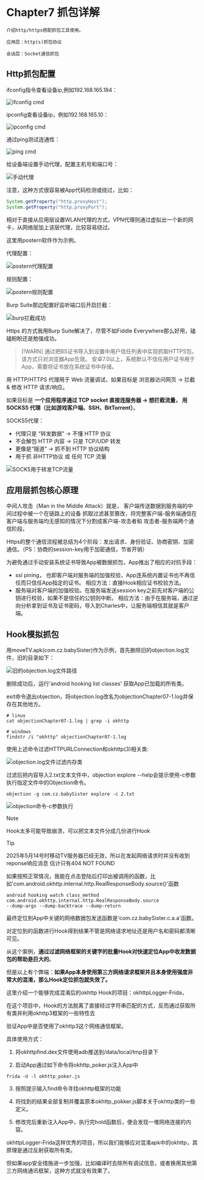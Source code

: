 # Chapter7 抓包详解

    介绍http/https搭配抓包工具使用。

    应用层：http(s)抓包协议

    会话层：Socket通信抓包

## Http抓包配置

ifconfig指令查看设备ip,例如192.168.165.184：

![ifconfig cmd](./picture/image1.png)

ipconfig查看设备ip，例如192.168.165.10：

![ipconfig cmd](./picture/image2.png)

通过ping测试连通性：

![ping cmd](./picture/image3.png)

给设备端设置手动代理，配置主机号和端口号：

![手动代理](./picture/image4.png)

注意，这种方式很容易被App代码检测或绕过，比如：

```java
System.getProperty("http.proxyHost");
System.getProperty("http.proxyPort");
```

相对于直接从应用层设置WLAN代理的方式，VPN代理则通过虚拟出一个新的网卡，从网络层加上该层代理，比较容易绕过。

这里用postern软件作为示例。

代理配置：

![postern代理配置](./picture/image5.png)

规则配置：

![postern规则配置](./picture/image6.png)

Burp Suite那边配置好监听端口后开启拦截：

![burp拦截成功](./picture/image7.png)

Https 的方式我用Burp Suite解决了，尽管不如Fiddle Everywhere那么好用，磕磕盼盼还是勉强成功。

> [!WARN]
> 通过把BS证书导入到设置中用户信任列表中实现抓取HTTPS包，该方式只对浏览器App生效。
> 安卓7.0以上，系统默认不信任用户证书用于App，需要将证书放在系统证书中存储。

用 HTTP/HTTPS 代理用于 Web 流量调试，如果目标是 浏览器访问网页 → 拦截 & 修改 HTTP 请求/响应。

如果目标是 **一个应用程序通过 TCP socket 直接连服务器 → 想拦截流量， 用 SOCKS5 代理（比如游戏客户端、SSH、BitTorrent）**。

SOCKS5代理：
+ 代理只是 “转发数据” → 不懂 HTTP 协议
+ 不会解包 HTTP 内容 → 只是 TCP/UDP 转发
+ 更像是“隧道” → 抓不到 HTTP 协议结构
+ 用于抓 非HTTP协议 或 任何 TCP 流量

![SOCK5用于转发TCP流量](./picture/image8.png)

## 应用层抓包核心原理

中间人攻击（Man in the Middle Attack）就是， 客户端传送数据到服务端的中间过程中被一个在链路上的设备
抓取过滤甚至篡改，将完整客户端-服务端通信在客户端与服务端均无感知的情况下分割成客户端-攻击者和
攻击者-服务端两个通信阶段。

Https的整个通信流程被总结为4个阶段：发出请求、身份验证、协商密钥、加密通信。（PS：协商的session-key用于加密通信，节省开销）

为避免通过手动安装系统证书导致App被数据抓包，App推出了相应的对抗手段：
+ ssl pining， 也即客户端对服务端的加强校验，App连系统内置证书也不再信任而只信任App指定的证书。
  相应方法：直接Hook相应证书校验方法。
+ 服务端对客户端的加强校验。在服务端发送session key之前先对客户端的公钥进行校验，如果不是信任的公钥则中断。
  相应方法：由于在服务端，通过逆向分析拿到证书及证书密码，导入到Charles中，让服务端相信其就是客户端。

## Hook模拟抓包

用moveTV.apk(com.cz.babySister)作为示例，首先删除旧的objection.log文件，旧的目录如下：

![旧的objection.log文件路径](./picture/image9.png)

删除成功后，运行'android hooking list classes' 获取App已加载的所有类。

exit命令退出objection，将objection.log改名为objectionChapter07-1.log并保存在其他地方。

```shell
# linux
cat objectionChapter07-1.log | grep -i okhttp

# windows
findstr /i "okhttp" objectionChapter07-1.log
```

使用上述命令过滤HTTPURLConnection和okhttp(3)相关类:

![objection.log文件过滤内存类](./picture/image10.png)

过滤后把内容导入2.txt文本文件中，objection explore --help会提示使用-c参数执行指定文件中的Objection命令。

```shell
objection -g com.cz.babySister explore -c 2.txt
```
![objection命令-c参数执行](./picture/image11.png)

> [!NOTE] 
> Hook太多可能导致崩溃，可以把文本文件分成几份进行Hook

> [!TIP]
> 2025年5月14号时移动TV服务器已经无效，所以在发起网络请求时并没有收到reponse响应消息
> 估计只有404 NOT FOUND


如果按照正常情况，我能在点击登陆后打印出被调用的函数，比如'com.android.okhttp.internal.http.RealResponseBody.source()'函数

```shell
android hooking watch class_method com.android.okhttp.internal.http.RealResponseBody.source
--dump-args --dump-backtrace --dump-return
```

最终定位到App中关键的网络数据包发送函数是‘com.cz.babySister.c.a.a'函数。

对定位到的函数进行Hook得到结果不管是网络请求地址还是用户名和密码都清晰可见。

从这个案例，**通过过滤网络框架的关键字的批量Hook对快速定位App中收发数据包的帮助是巨大的**。

但是以上有个弊端：**如果App本身使用第三方网络请求框架并且本身使用强度非常大的混淆，那么Hook定位抓包就失效了。**

这里介绍一个能够完成混淆后的okhttp Hook的项目：okhttpLogger-Frida，

在这个项目中，Hook的方法脱离了直接经过字符串匹配的方式，反而通过获取所有类并利用okhttp3框架的一些特性去

验证App中是否使用了okhttp3这个网络通信框架。

具体使用方式：

1. 将okhttpfind.dex文件使用adb推送到/data/local/tmp目录下

2. 启动App通过如下命令将okhttp_poker.js注入App中

  ```
  frida -U -l okhttp_poker.js
  ```

3. 按照提示输入find命令寻找okhttp框架的功能

4. 将找到的结果全部复制并覆盖原本okhttp_pokker.js脚本关于okhttp类的一些定义。

5. 修改完后重新注入App中，执行完hold函数后，便会发现一堆网络连接的内容。

okhttpLogger-Frida这样优秀的项目，所以我们能够应对混淆apk中的okhttp，其原理是通过反射获取所有类。

但如果app安全措施进一步加强，比如编译时去除所有调试信息，或者换用其他第三方网络通讯框架，这种方式就没有效果了。

